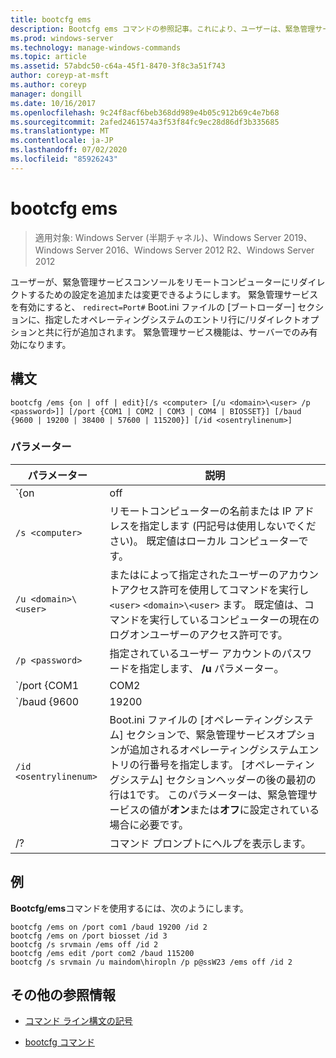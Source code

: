 ```yaml
---
title: bootcfg ems
description: Bootcfg ems コマンドの参照記事。これにより、ユーザーは、緊急管理サービスコンソールをリモートコンピューターにリダイレクトするための設定を追加または変更できます。
ms.prod: windows-server
ms.technology: manage-windows-commands
ms.topic: article
ms.assetid: 57abdc50-c64a-45f1-8470-3f8c3a51f743
author: coreyp-at-msft
ms.author: coreyp
manager: dongill
ms.date: 10/16/2017
ms.openlocfilehash: 9c24f8acf6beb368dd989e4b05c912b69c4e7b68
ms.sourcegitcommit: 2afed2461574a3f53f84fc9ec28d86df3b335685
ms.translationtype: MT
ms.contentlocale: ja-JP
ms.lasthandoff: 07/02/2020
ms.locfileid: "85926243"
---
```

# <a name="bootcfg-ems"></a>bootcfg ems

> 適用対象: Windows Server (半期チャネル)、Windows Server 2019、Windows Server 2016、Windows Server 2012 R2、Windows Server 2012

ユーザーが、緊急管理サービスコンソールをリモートコンピューターにリダイレクトするための設定を追加または変更できるようにします。 緊急管理サービスを有効にすると、 `redirect=Port#` Boot.ini ファイルの [ブートローダー] セクションに、指定したオペレーティングシステムのエントリ行に/リダイレクトオプションと共に行が追加されます。 緊急管理サービス機能は、サーバーでのみ有効になります。

## <a name="syntax"></a>構文

```
bootcfg /ems {on | off | edit}[/s <computer> [/u <domain>\<user> /p <password>]] [/port {COM1 | COM2 | COM3 | COM4 | BIOSSET}] [/baud {9600 | 19200 | 38400 | 57600 | 115200}] [/id <osentrylinenum>]
```

### <a name="parameters"></a>パラメーター

| パラメーター | 説明 |
| --------- | ----------- |
| `{on | off | edit}` | 次のような緊急管理サービスのリダイレクトの値を指定します。<ul><li>**代わっ.** 指定したのリモート出力を有効に `<osentrylinenum>` します。 また、指定したに/リダイレクトオプションを追加し、 <osentrylinenum> `redirect=com<X>` [ブートローダー] セクションに設定を追加します。 の値 `com<X>` は、 **/port**パラメーターによって設定されます。</li><li>**オート.** リモートコンピューターへの出力を無効にします。 また、指定した <osentrylinenum> および `redirect=com<X>` [ブートローダー] セクションからの設定に対して、/リダイレクトオプションを削除します。</li><li>**編集.** [ブートローダー] セクションの設定を変更することにより、ポート設定を変更でき `redirect=com<X>` ます。 の値 `com<X>` は、 **/port**パラメーターによって設定されます。</li></ul> |
| `/s <computer>` | リモートコンピューターの名前または IP アドレスを指定します (円記号は使用しないでください)。 既定値はローカル コンピューターです。 |
| `/u <domain>\<user>`  | またはによって指定されたユーザーのアカウントアクセス許可を使用してコマンドを実行し `<user>` `<domain>\<user>` ます。 既定値は、コマンドを実行しているコンピューターの現在のログオンユーザーのアクセス許可です。 |
| `/p <password>` | 指定されているユーザー アカウントのパスワードを指定します、 **/u** パラメーター。 |
| `/port {COM1 | COM2 | COM3 | COM4 | BIOSSET}` |  リダイレクトに使用する COM ポートを指定します。 BIOSSET パラメーターは、BIOS 設定を取得するように緊急管理サービスに指示し、リダイレクトに使用するポートを決定します。 リモートで管理されている出力が無効になっている場合は、このパラメーターを使用しないでください。 |
| `/baud {9600 | 19200 | 38400 | 57600 | 115200}` | リダイレクトに使用するボーレートを指定します。 リモートで管理されている出力が無効になっている場合は、このパラメーターを使用しないでください。 |
| `/id <osentrylinenum>` | Boot.ini ファイルの [オペレーティングシステム] セクションで、緊急管理サービスオプションが追加されるオペレーティングシステムエントリの行番号を指定します。 [オペレーティングシステム] セクションヘッダーの後の最初の行は1です。 このパラメーターは、緊急管理サービスの値が**オン**または**オフ**に設定されている場合に必要です。 |
| /? | コマンド プロンプトにヘルプを表示します。 |

## <a name="examples"></a>例

**Bootcfg/ems**コマンドを使用するには、次のようにします。

```
bootcfg /ems on /port com1 /baud 19200 /id 2
bootcfg /ems on /port biosset /id 3
bootcfg /s srvmain /ems off /id 2
bootcfg /ems edit /port com2 /baud 115200
bootcfg /s srvmain /u maindom\hiropln /p p@ssW23 /ems off /id 2
```

## <a name="additional-references"></a>その他の参照情報

- [コマンド ライン構文の記号](command-line-syntax-key.md)

- [bootcfg コマンド](bootcfg.md)
